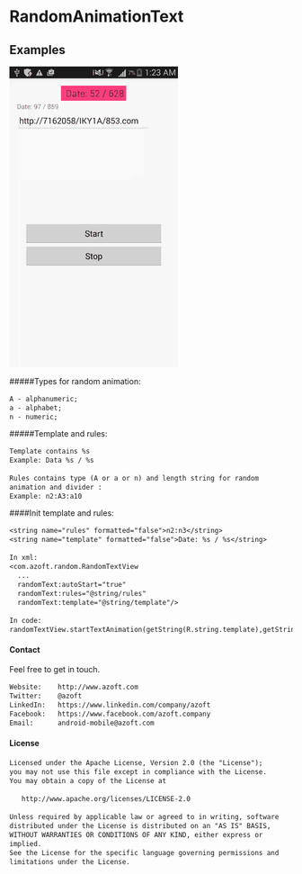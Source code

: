 # RandomAnimationText

## Examples

![Example](resources/random_anim_text_small.gif "working example")

#####Types for random animation:
```
A - alphanumeric;
a - alphabet;
n - numeric;
```
#####Template and rules:
```
Template contains %s 
Example: Data %s / %s 

Rules contains type (A or a or n) and length string for random animation and divider : 
Example: n2:A3:a10
```

####Init template and rules:
```
<string name="rules" formatted="false">n2:n3</string>
<string name="template" formatted="false">Date: %s / %s</string>

In xml:
<com.azoft.random.RandomTextView
  ...
  randomText:autoStart="true"
  randomText:rules="@string/rules"
  randomText:template="@string/template"/>

In code:
randomTextView.startTextAnimation(getString(R.string.template),getString(R.string.rules));
```

#### Contact ####

Feel free to get in touch.

    Website:    http://www.azoft.com
    Twitter:    @azoft
    LinkedIn:   https://www.linkedin.com/company/azoft
    Facebook:   https://www.facebook.com/azoft.company
    Email:      android-mobile@azoft.com

#### License ####

    Licensed under the Apache License, Version 2.0 (the "License");
    you may not use this file except in compliance with the License.
    You may obtain a copy of the License at

       http://www.apache.org/licenses/LICENSE-2.0

    Unless required by applicable law or agreed to in writing, software
    distributed under the License is distributed on an "AS IS" BASIS,
    WITHOUT WARRANTIES OR CONDITIONS OF ANY KIND, either express or implied.
    See the License for the specific language governing permissions and
    limitations under the License.
